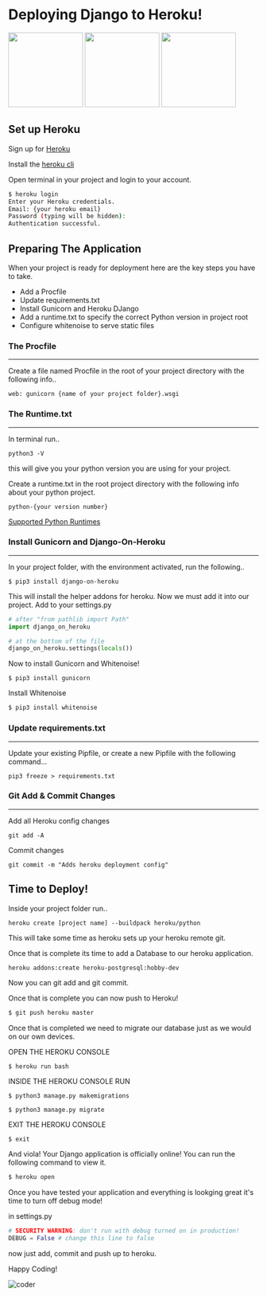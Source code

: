 # Deploying Django to Heroku!

<img src="https://i.pinimg.com/originals/3a/42/37/3a4237877cbadc9213e5007118ded912.jpg" width="150px">
<img src="https://media.tenor.com/images/18b767b668c6cf5bbb1b7d2c062c8060/tenor.gif" width="150px">
<img src="https://fiverr-res.cloudinary.com/images/t_main1,q_auto,f_auto/gigs/106095482/original/6a2a7fc989e1b0add530c7bfbbc5c22eed2cf379/do-any-python-or-django-task.png" width="150px">

## Set up Heroku

Sign up for [Heroku](https://id.heroku.com/login)

Install the [heroku cli](https://devcenter.heroku.com/articles/heroku-cli)

Open terminal in your project and login to your account. 

``` bash 
$ heroku login
Enter your Heroku credentials.
Email: {your heroku email}
Password (typing will be hidden):
Authentication successful.

```

## Preparing The Application

When your project is ready for deployment here are the key steps you have to take. 

- Add a Procfile
- Update requirements.txt
- Install Gunicorn and Heroku DJango
- Add a runtime.txt to specify the correct Python version in project root
- Configure whitenoise to serve static files

### The Procfile 
___

Create a file named Procfile in the root of your project directory with the following info..

```
web: gunicorn {name of your project folder}.wsgi
```


### The Runtime.txt
___

In terminal run..

```
python3 -V
``` 
this will give you your python version you are using for your project. 

Create a runtime.txt in the root project directory with the following info about your python project.

```
python-{your version number}

```

[Supported Python Runtimes](https://devcenter.heroku.com/articles/python-support#supported-runtimes)

### Install Gunicorn and Django-On-Heroku
___

In your project folder, with the environment activated, run the following..

```
$ pip3 install django-on-heroku

```
This will install the helper addons for heroku. Now we must add it into our project. 
Add to your settings.py 

```python
# after "from pathlib import Path"
import django_on_heroku

# at the bottom of the file
django_on_heroku.settings(locals())
```
Now to install Gunicorn and Whitenoise! 

```
$ pip3 install gunicorn

```

Install Whitenoise 

``` bash
$ pip3 install whitenoise
```

### Update requirements.txt
___

Update your existing Pipfile, or create a new Pipfile with the following command...

```
pip3 freeze > requirements.txt

```

### Git Add & Commit Changes
___

Add all Heroku config changes
```
git add -A

```

Commit changes
```
git commit -m "Adds heroku deployment config"

```

## Time to Deploy! 

Inside your project folder run..

```
heroku create [project name] --buildpack heroku/python

```
This will take some time as heroku sets up your heroku remote git.

Once that is complete its time to add a Database to our heroku application.

``` bash
heroku addons:create heroku-postgresql:hobby-dev

```

Now you can git add and git commit.

Once that is complete you can now push to Heroku! 

``` bash
$ git push heroku master

```

Once that is completed we need to migrate our database just as we would on our own devices.

OPEN THE HEROKU CONSOLE

```
$ heroku run bash

```

INSIDE THE HEROKU CONSOLE RUN

```
$ python3 manage.py makemigrations

```

```
$ python3 manage.py migrate

```

EXIT THE HEROKU CONSOLE

```
$ exit

```

And viola! Your Django application is officially online! You can run the following command to view it. 


``` bash
$ heroku open

```

Once you have tested your application and everything is lookging great it's time to turn off debug mode! 

in settings.py 

```python
# SECURITY WARNING: don't run with debug turned on in production!
DEBUG = False # change this line to false
```

now just add, commit and push up to heroku. 

Happy Coding! 

![coder](https://media.giphy.com/media/ZVik7pBtu9dNS/giphy.gif)
